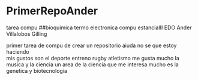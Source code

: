 # PrimerRepoAnder
tarea compu 
##bioquimica termo electronica compu estanciaIII EDO 
Ander Villalobos Gilling 

primer tarea de compu de crear un repositorio   aiuda no se que estoy haciendo    
mis gustos son el deporte entreno rugby atletismo    me gusta mucho la musica y la ciencia    un area de la ciencia que me interesa mucho es la genetica y biotecnologia 
